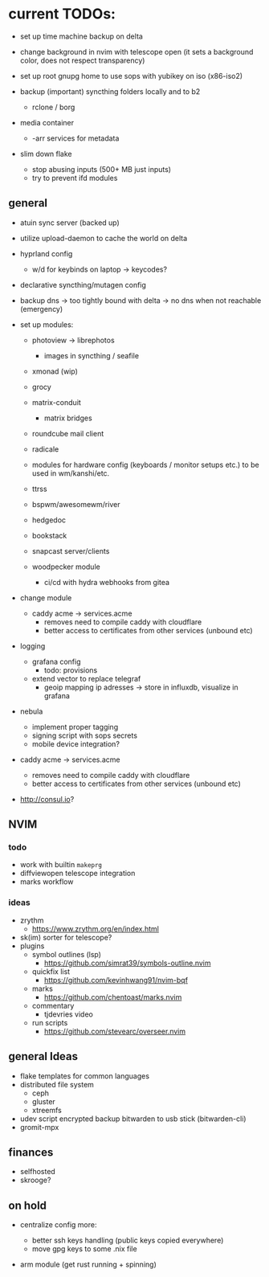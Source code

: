 # current TODOs:

- set up time machine backup on delta

- change background in nvim with telescope open (it sets a background color, does not respect transparency)

- set up root gnupg home to use sops with yubikey on iso (x86-iso2)

- backup (important) syncthing folders locally and to b2
    - rclone / borg

- media container
    - -arr services for metadata

- slim down flake
    - stop abusing inputs (500+ MB just inputs)
    - try to prevent ifd modules

## general

- atuin sync server (backed up)
- utilize upload-daemon to cache the world on delta

- hyprland config
    - w/d for keybinds on laptop -> keycodes?

- declarative syncthing/mutagen config
- backup dns -> too tightly bound with delta -> no dns when not reachable (emergency)

- set up modules:
    - photoview -> librephotos
        - images in syncthing / seafile

    - xmonad (wip)
    - grocy

    - matrix-conduit
        - matrix bridges

    - roundcube mail client
    - radicale

    - modules for hardware config (keyboards / monitor setups etc.) to be used in wm/kanshi/etc.

    - ttrss

    - bspwm/awesomewm/river
    - hedgedoc
    - bookstack
    - snapcast server/clients

    - woodpecker module
        - ci/cd with hydra webhooks from gitea


- change module
    - caddy acme -> services.acme
        - removes need to compile caddy with cloudflare
        - better access to certificates from other services (unbound etc)

- logging
    - grafana config
        - todo: provisions
    - extend vector to replace telegraf
        - geoip mapping ip adresses -> store in influxdb, visualize in grafana

- nebula
    - implement proper tagging
    - signing script with sops secrets
    - mobile device integration?

- caddy acme -> services.acme
    - removes need to compile caddy with cloudflare
    - better access to certificates from other services (unbound etc)

- http://consul.io?

## NVIM

### todo

- work with builtin `makeprg`
- diffviewopen telescope integration
- marks workflow

### ideas

- zrythm
    - https://www.zrythm.org/en/index.html
- sk(im) sorter for telescope?
- plugins
    - symbol outlines (lsp)
        - https://github.com/simrat39/symbols-outline.nvim
    - quickfix list
        - https://github.com/kevinhwang91/nvim-bqf
    - marks
        - https://github.com/chentoast/marks.nvim
    - commentary
        - tjdevries video
    - run scripts
        - https://github.com/stevearc/overseer.nvim

## general Ideas

- flake templates for common languages
- distributed file system
    - ceph
    - gluster
    - xtreemfs
- udev script encrypted backup bitwarden to usb stick (bitwarden-cli)
- gromit-mpx

## finances

- selfhosted
- skrooge?

## on hold

- centralize config more:
    - better ssh keys handling (public keys copied everywhere)
    - move gpg keys to some .nix file

- arm module (get rust running + spinning)
